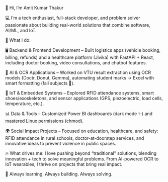 👋 Hi, I’m Amit Kumar Thakur

💻 I’m a tech enthusiast, full-stack developer, and problem solver passionate about building real-world solutions that combine software, AI/ML, and IoT.

🚀 What I do:

🖥️ Backend & Frontend Development – Built logistics apps (vehicle booking, billing, refunds) and a healthcare platform (Jivika) with FastAPI + React, including doctor booking, video consultations, and chatbot features.

🤖 AI & OCR Applications – Worked on VTU result extraction using OCR models (Doctr, Donut, Gemma), automating student marks → Excel with smart formatting (fail subjects 🔴).

📡 IoT & Embedded Systems – Explored RFID attendance systems, smart shoes/exoskeletons, and sensor applications (GPS, piezoelectric, load cells, temperature, etc.).

📊 Data & Tools – Customized Power BI dashboards (dark mode ✨) and mastered Linux permissions (chmod).

🌍 Social Impact Projects – Focused on education, healthcare, and safety: RFID attendance in rural schools, doctor-at-doorstep services, and innovative ideas to prevent violence in public spaces.

🔥 What drives me:
I love pushing beyond “traditional” solutions, blending innovation + tech to solve meaningful problems. From AI-powered OCR to IoT wearables, I thrive on projects that bring real impact.

🌟 Always learning. Always building. Always solving.
